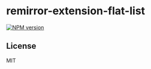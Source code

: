 # remirror-extension-flat-list

[![NPM version](https://img.shields.io/npm/v/remirror-extension-flat-list?color=a1b858&label=)](https://www.npmjs.com/package/remirror-extension-flat-list)

## License

MIT
